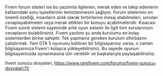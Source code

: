 Fivem forum siteleri ise bu yazılımla ilgilenen, merak eden ve takip edenlerin kafasındaki soru işaretlerinin temizlenmesini sağlıyor. Forum sitelerinin en önemli özelliği, insanların anlık olarak birbirlerine mesaj atabilmeleri, soruları cevaplayabilmeleri veya merak ettikleri bir konuyu açabilmeleridir. Kısacası Fivem sızıntı sistemi sayesinde artık oyun sistemi ile ilgili tüm sorularınızın cevaplarını bulabilirsiniz. Fivem yazılımı şu anda kurulumu en kolay sistemlerden birine sahiptir. Tek yapmanız gereken kurulum sihirbazını çalıştırmak. Yani GTA 5 oyununu kaldıran bir bilgisayarınız varsa, o zaman bilgisayarınıza Fivem'i kolayca yükleyebilirsiniz. Bu sayede oyunun bilgisayarınızda oynanmasına izin verebilir ve başkalarıyla paylaşabilirsiniz.

fivem sunucu dosyaları, https://www.rarefivem.com/forums/fivem-sunucu-dosyalari.11/


